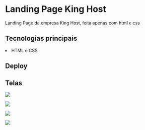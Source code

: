 # Landing Page King Host

Landing Page da empresa King Host, feita apenas com html e css




## Tecnologias principais

<li>HTML e CSS</li>



## Deploy

[](https://max-kinghost.netlify.app)



## Telas

![](https://images2.imgbox.com/b4/89/B8Ko8HBl_o.png)

![](https://images2.imgbox.com/45/73/oOWYcsNe_o.png)

![](https://images2.imgbox.com/10/d1/JxXAzVWO_o.png)

![](https://images2.imgbox.com/9f/22/oXBcaPj0_o.png)